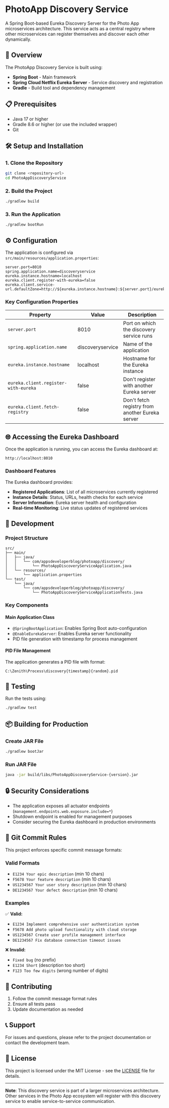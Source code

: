 # PhotoApp Discovery Service

A Spring Boot-based Eureka Discovery Server for the Photo App microservices architecture. This service acts as a central registry where other microservices can register themselves and discover each other dynamically.

## 🚀 Overview

The PhotoApp Discovery Service is built using:
- **Spring Boot** - Main framework
- **Spring Cloud Netflix Eureka Server** - Service discovery and registration
- **Gradle** - Build tool and dependency management

## 📋 Prerequisites

- Java 17 or higher
- Gradle 8.6 or higher (or use the included wrapper)
- Git

## 🛠️ Setup and Installation

### 1. Clone the Repository
```bash
git clone <repository-url>
cd PhotoAppDiscoveryService
```

### 2. Build the Project
```bash
./gradlew build
```

### 3. Run the Application
```bash
./gradlew bootRun
```

## ⚙️ Configuration

The application is configured via `src/main/resources/application.properties`:

```properties
server.port=8010
spring.application.name=discoveryservice
eureka.instance.hostname=localhost
eureka.client.register-with-eureka=false
eureka.client.service-url.defaultZone=http://${eureka.instance.hostname}:${server.port}/eureka
```

### Key Configuration Properties

| Property | Value | Description |
|----------|-------|-------------|
| `server.port` | 8010 | Port on which the discovery service runs |
| `spring.application.name` | discoveryservice | Name of the application |
| `eureka.instance.hostname` | localhost | Hostname for the Eureka instance |
| `eureka.client.register-with-eureka` | false | Don't register with another Eureka server |
| `eureka.client.fetch-registry` | false | Don't fetch registry from another Eureka server |

## 🌐 Accessing the Eureka Dashboard

Once the application is running, you can access the Eureka dashboard at:

```
http://localhost:8010
```

### Dashboard Features

The Eureka dashboard provides:
- **Registered Applications**: List of all microservices currently registered
- **Instance Details**: Status, URLs, health checks for each service
- **Server Information**: Eureka server health and configuration
- **Real-time Monitoring**: Live status updates of registered services

## 🔧 Development

### Project Structure
```
src/
├── main/
│   ├── java/
│   │   └── com/appsdeveloperblog/photoapp/discovery/
│   │       └── PhotoAppDiscoveryServiceApplication.java
│   └── resources/
│       └── application.properties
└── test/
    └── java/
        └── com/appsdeveloperblog/photoapp/discovery/
            └── PhotoAppDiscoveryServiceApplicationTests.java
```

### Key Components

#### Main Application Class
- `@SpringBootApplication`: Enables Spring Boot auto-configuration
- `@EnableEurekaServer`: Enables Eureka server functionality
- PID file generation with timestamp for process management

#### PID File Management
The application generates a PID file with format:
```
C:\Zenith\Process\discovery{timestamp}{random}.pid
```

## 🧪 Testing

Run the tests using:
```bash
./gradlew test
```

## 📦 Building for Production

### Create JAR File
```bash
./gradlew bootJar
```

### Run JAR File
```bash
java -jar build/libs/PhotoAppDiscoveryService-{version}.jar
```

## 🔒 Security Considerations

- The application exposes all actuator endpoints (`management.endpoints.web.exposure.include=*`)
- Shutdown endpoint is enabled for management purposes
- Consider securing the Eureka dashboard in production environments

## 📝 Git Commit Rules

This project enforces specific commit message formats:

### Valid Formats
- `E1234 Your epic description` (min 10 chars)
- `F5678 Your feature description` (min 10 chars)
- `US1234567 Your user story description` (min 10 chars)
- `DE1234567 Your defect description` (min 10 chars)

### Examples
✅ **Valid:**
- `E1234 Implement comprehensive user authentication system`
- `F5678 Add photo upload functionality with cloud storage`
- `US1234567 Create user profile management interface`
- `DE1234567 Fix database connection timeout issues`

❌ **Invalid:**
- `Fixed bug` (no prefix)
- `E1234 Short` (description too short)
- `F123 Too few digits` (wrong number of digits)

## 🤝 Contributing

1. Follow the commit message format rules
2. Ensure all tests pass
3. Update documentation as needed

## 📞 Support

For issues and questions, please refer to the project documentation or contact the development team.

## 📄 License

This project is licensed under the MIT License - see the [LICENSE](LICENSE) file for details.

---

**Note**: This discovery service is part of a larger microservices architecture. Other services in the Photo App ecosystem will register with this discovery service to enable service-to-service communication. 